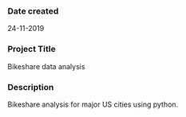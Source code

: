 ### Date created
24-11-2019

### Project Title
Bikeshare data analysis

### Description
Bikeshare analysis for major US cities using python.


